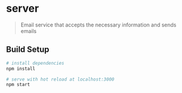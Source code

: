 # server

> Email service that accepts the necessary information and sends emails

## Build Setup

``` bash
# install dependencies
npm install

# serve with hot reload at localhost:3000
npm start
```
